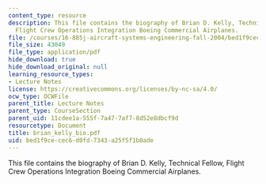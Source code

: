 ```yaml
---
content_type: resource
description: This file contains the biography of Brian D. Kelly, Technical Fellow,
  Flight Crew Operations Integration Boeing Commercial Airplanes.
file: /courses/16-885j-aircraft-systems-engineering-fall-2004/bed1f9cecec6d0fd7343a25f5f1b0ade_brian_kelly_bio.pdf
file_size: 43049
file_type: application/pdf
hide_download: true
hide_download_original: null
learning_resource_types:
- Lecture Notes
license: https://creativecommons.org/licenses/by-nc-sa/4.0/
ocw_type: OCWFile
parent_title: Lecture Notes
parent_type: CourseSection
parent_uid: 11cdee1a-555f-7a47-7af7-8d52e8dbcf9d
resourcetype: Document
title: brian_kelly_bio.pdf
uid: bed1f9ce-cec6-d0fd-7343-a25f5f1b0ade
---
```

This file contains the biography of Brian D. Kelly, Technical Fellow, Flight Crew Operations Integration Boeing Commercial Airplanes.